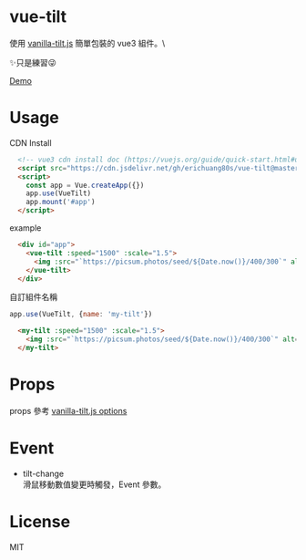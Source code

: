 # vue-tilt
使用 [vanilla-tilt.js](https://github.com/micku7zu/vanilla-tilt.js) 簡單包裝的 vue3 組件。\

✨只是練習😜

[Demo](https://erichuang80s.github.io/vue-tilt/test/)

# Usage
CDN Install
```html
  <!-- vue3 cdn install doc (https://vuejs.org/guide/quick-start.html#using-vue-from-cdn ) -->
  <script src="https://cdn.jsdelivr.net/gh/erichuang80s/vue-tilt@master/dist/vue-tilt.js"></script>
  <script>
    const app = Vue.createApp({})
    app.use(VueTilt)
    app.mount('#app')
  </script>
```

example
```html
  <div id="app">
    <vue-tilt :speed="1500" :scale="1.5">
      <img :src="`https://picsum.photos/seed/${Date.now()}/400/300`" alt="picsum">
    </vue-tilt>
  </div>

```

自訂組件名稱
```javascript
app.use(VueTilt, {name: 'my-tilt'})
```

```html
  <my-tilt :speed="1500" :scale="1.5">
    <img :src="`https://picsum.photos/seed/${Date.now()}/400/300`" alt="picsum">
  </my-tilt>
```

# Props
props 參考 [vanilla-tilt.js options](https://github.com/micku7zu/vanilla-tilt.js#options)

# Event
- tilt-change\
  滑鼠移動數值變更時觸發，Event 參數。


# License
MIT
